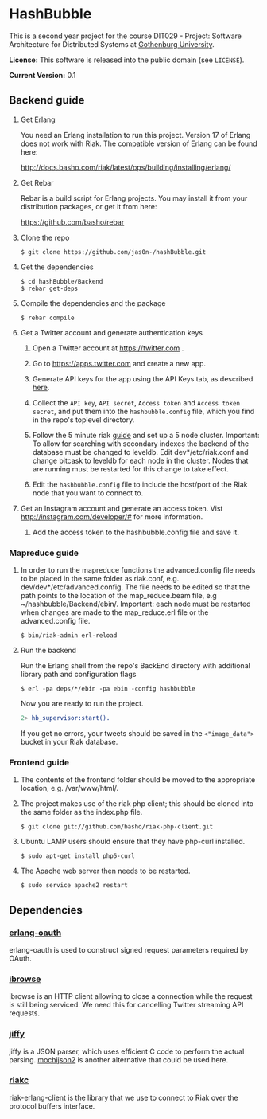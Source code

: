 # HashBubble

This is a second year project for the course DIT029 - Project: Software Architecture for Distributed Systems at [Gothenburg University](http://www.gu.se).

**License:** This software is released into the public domain (see `LICENSE`).

**Current Version:** 0.1

## Backend guide

1.  Get Erlang

    You need an Erlang installation to run this project. Version 17 of Erlang does not work with Riak. The compatible version of Erlang can be found here:
    
    http://docs.basho.com/riak/latest/ops/building/installing/erlang/

1.  Get Rebar

    Rebar is a build script for Erlang projects. You may install it from your distribution packages, or get it from here:

    https://github.com/basho/rebar

1.  Clone the repo

        $ git clone https://github.com/jas0n-/hashBubble.git

1.  Get the dependencies

        $ cd hashBubble/Backend
        $ rebar get-deps

1.  Compile the dependencies and the package

        $ rebar compile

1.  Get a Twitter account and generate authentication keys

    1.  Open a Twitter account at https://twitter.com .

    1.  Go to https://apps.twitter.com and create a new app.

    1.  Generate API keys for the app using the API Keys tab, as described
        [here](https://dev.twitter.com/oauth/overview/application-owner-access-tokens).

    1.  Collect the `API key`, `API secret`, `Access token` and `Access token secret`,
        and put them into the `hashbubble.config` file, which you find in the repo's
        toplevel directory.
        
    1.  Follow the 5 minute riak [guide](http://docs.basho.com/riak/latest/quickstart/) and set up a 5 node                   cluster. Important: To allow for searching with secondary indexes the backend of the database must be                 changed to leveldb. Edit dev*/etc/riak.conf and change bitcask to leveldb for each node in the cluster.               Nodes that are running must be restarted for this change to take effect.
    
    1.  Edit the `hashbubble.config` file to include the host/port of the Riak node that you want to connect to.

1.  Get an Instagram account and generate an access token. Vist http://instagram.com/developer/# for more information.
    1.  Add the access token to the hashbubble.config file and save it.

### Mapreduce guide

1.  In order to run the mapreduce functions the advanced.config file needs to be placed in the same folder as             riak.conf, e.g. dev/dev*/etc/advanced.config. The file needs to be edited so that the path points to the location     of the map_reduce.beam file, e.g ~/hashbubble/Backend/ebin/. 
    Important: each node must be restarted when changes are made to the map_reduce.erl file or the advanced.config        file.

        $ bin/riak-admin erl-reload

1.  Run the backend

    Run the Erlang shell from the repo's BackEnd directory with additional library path and configuration flags

        $ erl -pa deps/*/ebin -pa ebin -config hashbubble


    Now you are ready to run the project.

    ```erlang
    2> hb_supervisor:start().
    ```

    If you get no errors, your tweets should be saved in the `<"image_data">` bucket in your Riak database.
### Frontend guide

1.  The contents of the frontend folder should be moved to the appropriate location, e.g. /var/www/html/. 
  
1.  The project makes use of the riak php client; this should be cloned into the same folder as the index.php file.

        $ git clone git://github.com/basho/riak-php-client.git

1.  Ubuntu LAMP users should ensure that they have php-curl installed.

        $ sudo apt-get install php5-curl

1.  The Apache web server then needs to be restarted.

        $ sudo service apache2 restart


## Dependencies

### [erlang-oauth](https://github.com/tim/erlang-oauth/)

erlang-oauth is used to construct signed request parameters required by OAuth.

### [ibrowse](https://github.com/cmullaparthi/ibrowse)

ibrowse is an HTTP client allowing to close a connection while the request is still being serviced. We need this for cancelling Twitter streaming API requests.

### [jiffy](https://github.com/davisp/jiffy)

jiffy is a JSON parser, which uses efficient C code to perform the actual parsing. [mochijson2](https://github.com/bjnortier/mochijson2) is another alternative that could be used here.

### [riakc](https://github.com/basho/riak-erlang-client)

riak-erlang-client is the library that we use to connect to Riak over the protocol buffers interface.




